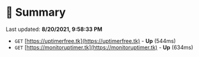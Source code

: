 # 📖 Summary
Last updated: **8/20/2021, 9:58:33 PM**

- `GET` [https://uptimerfree.tk](https://uptimerfree.tk) - **Up** (544ms)
- `GET` [https://monitoruptimer.tk](https://monitoruptimer.tk) - **Up** (634ms)
